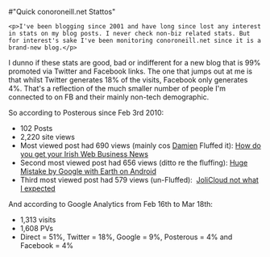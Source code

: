 #"Quick conoroneill.net Stattos"


    <p>I've been blogging since 2001 and have long since lost any interest in stats on my blog posts. I never check non-biz related stats. But for interest's sake I've been monitoring conoroneill.net since it is a brand-new blog.</p>
<p>I dunno if these stats are good, bad or indifferent for a new blog that is 99% promoted via Twitter and Facebook links. The one that jumps out at me is that whilst Twitter generates 18% of the visits, Facebook only generates 4%. That's a reflection of the much smaller number of people I'm connected to on FB and their mainly non-tech demographic.</p>
<p>So according to Posterous since Feb 3rd 2010:</p>
<ul>
<li>102 Posts</li>
<li>2,220 site views</li>
<li>Most viewed post had 690 views (mainly cos <a href="http://mulley.net/">Damien</a> Fluffed it): <a href="http://conoroneill.net/how-do-you-get-your-irish-web-business-news">How do you get your Irish Web Business News</a></li>
<li>Second most viewed post had 656 views (ditto re the fluffing): <a href="http://conoroneill.net/huge-mistake-by-google-with-earth-on-android">Huge Mistake by Google with Earth on Android</a></li>
<li>Third most viewed post had 579 views (un-Fluffed): &nbsp;<a href="http://conoroneill.net/jolicloud-not-what-i-expected">JoliCloud not what I expected</a></li>
</ul>
<p>And according to Google Analytics from Feb 16th to Mar 18th:</p>
<ul>
<li>1,313 visits</li>
<li>1,608 PVs</li>
<li>Direct = 51%, Twitter = 18%, Google = 9%, Posterous = 4% and Facebook = 4%</li>
</ul>
<p>&nbsp;</p>
  
